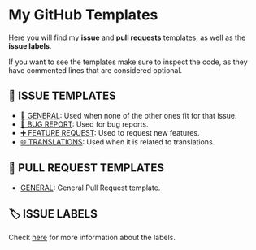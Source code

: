 # My GitHub Templates

Here you will find my **issue** and **pull requests** templates, as well as the **issue labels**.

If you want to see the templates make sure to inspect the code, as they have commented lines that are considered optional.

## 📝 ISSUE TEMPLATES

- [📎 GENERAL](.github/ISSUE_TEMPLATE/general.yaml): Used when none of the other ones fit for that issue.
- [🐞 BUG REPORT](.github/ISSUE_TEMPLATE/bug.yaml): Used for bug reports.
- [➕ FEATURE REQUEST](.github/ISSUE_TEMPLATE/feature.yaml): Used to request new features.
- [🌐 TRANSLATIONS](.github/ISSUE_TEMPLATE/translation.yaml): Used when it is related to translations.

## 📝 PULL REQUEST TEMPLATES

- [GENERAL](.github/pull_request_template.md): General Pull Request template.

## 🏷  ISSUE LABELS

Check [here](labels/README.md) for more information about the labels.
